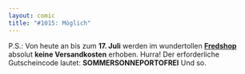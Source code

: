 ```yaml
---
layout: comic
title: "#1015: Möglich"
---
```


P.S.: 
Von heute an bis zum <strong>17. Juli</strong> werden im wundertollen <a href="http://fredshop.spreadshirt.net/"><strong>Fredshop</strong></a> absolut <strong>keine Versandkosten</strong> erhoben. Hurra!
Der erforderliche Gutscheincode lautet:
<strong>SOMMERSONNEPORTOFREI</strong>
Und so.
